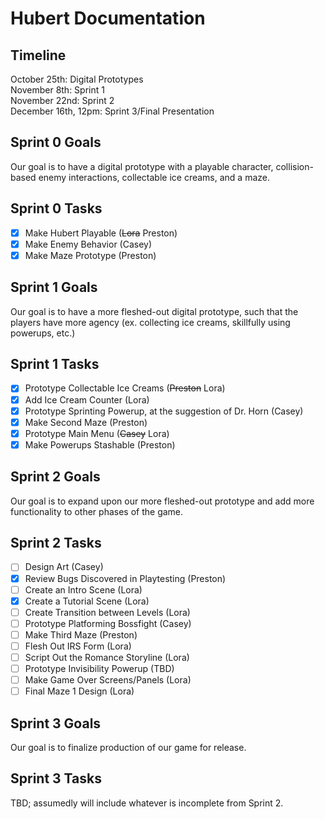 # Hubert Documentation

## Timeline
October 25th: Digital Prototypes <br>
November 8th: Sprint 1 <br>
November 22nd: Sprint 2 <br>
December 16th, 12pm: Sprint 3/Final Presentation <br>

## Sprint 0 Goals
Our goal is to have a digital prototype with a playable character, collision-based enemy interactions, collectable ice creams, and a maze.
## Sprint 0 Tasks
- [X] Make Hubert Playable (~~Lora~~ Preston)
- [X] Make Enemy Behavior (Casey)
- [X] Make Maze Prototype (Preston)

## Sprint 1 Goals
Our goal is to have a more fleshed-out digital prototype, such that the players have more agency (ex. collecting ice creams, skillfully using powerups, etc.)
## Sprint 1 Tasks
- [X] Prototype Collectable Ice Creams (~~Preston~~ Lora)
- [X] Add Ice Cream Counter (Lora)
- [X] Prototype Sprinting Powerup, at the suggestion of Dr. Horn (Casey)
- [X] Make Second Maze (Preston)
- [X] Prototype Main Menu (~~Casey~~ Lora)
- [X] Make Powerups Stashable (Preston)

## Sprint 2 Goals
Our goal is to expand upon our more fleshed-out prototype and add more functionality to other phases of the game.
## Sprint 2 Tasks
- [ ] Design Art (Casey)
- [X] Review Bugs Discovered in Playtesting (Preston)
- [ ] Create an Intro Scene (Lora)
- [X] Create a Tutorial Scene (Lora)
- [ ] Create Transition between Levels (Lora)
- [ ] Prototype Platforming Bossfight (Casey)
- [ ] Make Third Maze (Preston)
- [ ] Flesh Out IRS Form (Lora)
- [ ] Script Out the Romance Storyline (Lora)
- [ ] Prototype Invisibility Powerup (TBD)
- [ ] Make Game Over Screens/Panels (Lora)
- [ ] Final Maze 1 Design (Lora)

## Sprint 3 Goals
Our goal is to finalize production of our game for release.
## Sprint 3 Tasks
TBD; assumedly will include whatever is incomplete from Sprint 2.
